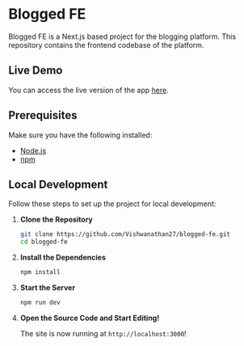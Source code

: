 # Blogged FE

Blogged FE is a Next.js based project for the blogging platform. This repository contains the frontend codebase of the platform.


## Live Demo

You can access the live version of the app [here](http://34.240.48.217).

## Prerequisites

Make sure you have the following installed:
- [Node.js](https://nodejs.org/)
- [npm](https://www.npmjs.com/)

## Local Development

Follow these steps to set up the project for local development:

1. **Clone the Repository**

   ```bash
   git clone https://github.com/Vishwanathan27/blogged-fe.git
   cd blogged-fe

2. **Install the Dependencies**

   ```bash
   npm install
   ```
3. **Start the Server**

   ```bash
   npm run dev
   ```

4. **Open the Source Code and Start Editing!**

    The site is now running at `http://localhost:3000`!

